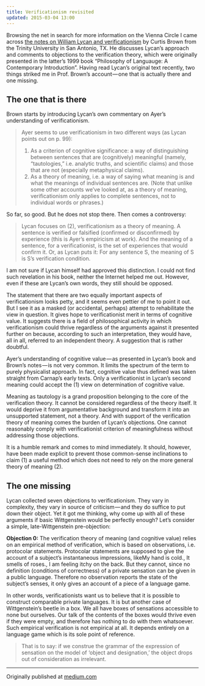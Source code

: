 ```yaml
---
title: Verificationism revisited
updated: 2015-03-04 13:00
---
```


Browsing the net in search for more information on the Vienna Circle I came across [the notes on William Lycan and verificationism](https://medium.com/r/?url=http%3A%2F%2Fwww.trinity.edu%2Fcbrown%2Flanguage%2Flycan08-verificationism.html) by Curtis Brown from the Trinity University in San Antonio, TX. He discusses Lycan’s approach and comments to objections to the verification theory, which were originally presented in the latter’s 1999 book “Philosophy of Languauge: A Contemporary Introduction”. Having read Lycan’s original text recently, two things striked me in Prof. Brown’s account — one that is actually there and one missing.

## The one that is there
Brown starts by introducing Lycan’s own commentary on Ayer’s understanding of verificationism.

> Ayer seems to use verificationism in two different ways (as Lycan points out on p. 99):
> 1. As a criterion of cognitive significance: a way of distinguishing between sentences that are (cognitively) meaningful (namely, “tautologies,” i.e. analytic truths, and scientific claims) and those that are not (especially metaphysical claims).
> 2. As a theory of meaning, i.e. a way of saying what meaning is and what the meanings of individual sentences are. (Note that unlike some other accounts we’ve looked at, as a theory of meaning, verificationism only applies to complete sentences, not to individual words or phrases.)

So far, so good. But he does not stop there. Then comes a controversy:

>Lycan focuses on (2), verificationism as a theory of meaning. A sentence is verified or falsified (confirmed or disconfirmed) by experience (this is Ayer’s empiricism at work). And the meaning of a sentence, for a verificationist, is the set of experiences that would confirm it. Or, as Lycan puts it:
>For any sentence S, the meaning of S is S’s verification condition.

I am not sure if Lycan himself had approved this distinction. I could not find such revelation in his book, neither the Internet helped me out. However, even if these are Lycan’s own words, they still should be opposed.

The statement that there are two equally important aspects of verificationism looks petty, and it seems even pettier of me to point it out. But I see it as a masked (or accidental, perhaps) attempt to rehabilitate the view in question. It gives hope to verificationist merit in terms of cognitive value. It suggests there is a field of philosophical activity in which verificationism could thrive regardless of the arguments against it presented further on because, according to such an interpretation, they would have, all in all, referred to an independent theory. A suggestion that is rather doubtful.

Ayer’s understanding of cognitive value — as presented in Lycan’s book and Brown’s notes — is not very common. It limits the spectrum of the term to purely physicalist approach. In fact, cognitive value thus defined was taken straight from Carnap’s early texts. Only a verificationist in Lycan’s second meaning could accept the (1) view on determination of cognitive value.

Meaning as tautology is a grand proposition belonging to the core of the verification theory. It cannot be considered regardless of the theory itself. It would deprive it from argumentative background and transform it into an unsupported statement, not a theory. And with support of the verification theory of meaning comes the burden of Lycan’s objections. One cannot reasonably comply with verificationist criterion of meaningfulness without addressing those objections.

It is a humble remark and comes to mind immediately. It should, however, have been made explicit to prevent those common-sense inclinations to claim (1) a useful method which does not need to rely on the more general theory of meaning (2).

## The one missing
Lycan collected seven objections to verificationism. They vary in complexity, they vary in source of criticism — and they do suffice to put down their object. Yet it got me thinking, why come up with all of these arguments if basic Wittgenstein would be perfectly enough? Let’s consider a simple, late-Wittgenstein pre-objection:

**Objection 0:** The verification theory of meaning (and cognitive value) relies on an empirical method of verification, which is based on observations, i.e. protocolar statements. Protocolar statements are supposed to give the account of a subject’s instantaneous impressions, likeMy hand is cold., It smells of roses., I am feeling itchy on the back. But they cannot, since no definition (conditions of correctness) of a private sensation can be given in a public language. Therefore no observation reports the state of the subject’s senses, it only gives an account of a piece of a language game.

In other words, verificationists want us to believe that it is possible to construct comparable private languages. It is but another case of Wittgenstein’s beetle in a box. We all have boxes of sensations accessible to none but ourselves. Our talk of the contents of the boxes would thrive even if they were empty, and therefore has nothing to do with them whatsoever. Such empirical verification is not empirical at all. It depends entirely on a language game which is its sole point of reference.

>That is to say: if we construe the grammar of the expression of sensation on the model of ‘object and designation,’ the object drops out of consideration as irrelevant.


---

Originally published at [medium.com](https://medium.com/the-slingshot/verificationism-revisited-607d5587c621)
